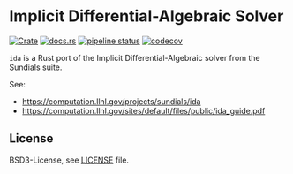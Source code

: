 Implicit Differential-Algebraic Solver
====================
[![Crate](http://meritbadge.herokuapp.com/ida)](https://crates.io/crates/ida)
[![docs.rs](https://docs.rs/ida/badge.svg)](https://docs.rs/ida)
[![pipeline status](https://gitlab.com/jondo2010/rust-ida/badges/master/pipeline.svg)](https://gitlab.com/jondo2010/rust-ida/commits/master)
[![codecov](https://codecov.io/gl/jondo2010/ida-rs/branch/master/graph/badge.svg)](https://codecov.io/gl/jondo2010/ida-rs)

`ida` is a Rust port of the Implicit Differential-Algebraic solver from the Sundials suite.

See:
- https://computation.llnl.gov/projects/sundials/ida
- https://computation.llnl.gov/sites/default/files/public/ida_guide.pdf

License
-------
BSD3-License, see [LICENSE](LICENSE) file.
